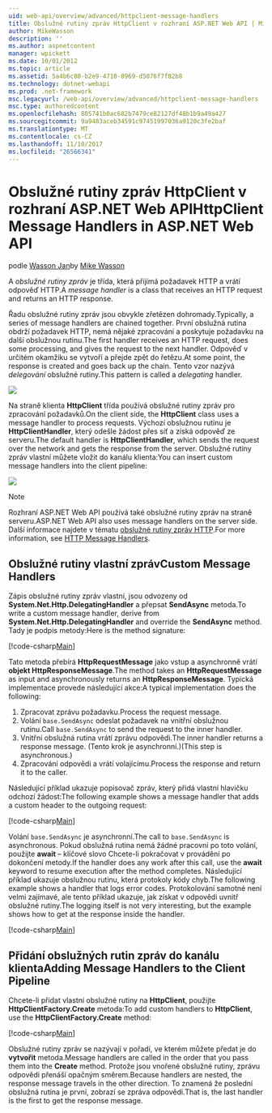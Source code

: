 ```yaml
---
uid: web-api/overview/advanced/httpclient-message-handlers
title: Obslužné rutiny zpráv HttpClient v rozhraní ASP.NET Web API | Microsoft Docs
author: MikeWasson
description: ''
ms.author: aspnetcontent
manager: wpickett
ms.date: 10/01/2012
ms.topic: article
ms.assetid: 5a4b6c80-b2e9-4710-8969-d5076f7f82b8
ms.technology: dotnet-webapi
ms.prod: .net-framework
msc.legacyurl: /web-api/overview/advanced/httpclient-message-handlers
msc.type: authoredcontent
ms.openlocfilehash: 805741b0ac682b7479ce82127df48b1b9a49a427
ms.sourcegitcommit: 9a9483aceb34591c97451997036a9120c3fe2baf
ms.translationtype: MT
ms.contentlocale: cs-CZ
ms.lasthandoff: 11/10/2017
ms.locfileid: "26566341"
---
```

<a name="httpclient-message-handlers-in-aspnet-web-api"></a><span data-ttu-id="ef0f3-102">Obslužné rutiny zpráv HttpClient v rozhraní ASP.NET Web API</span><span class="sxs-lookup"><span data-stu-id="ef0f3-102">HttpClient Message Handlers in ASP.NET Web API</span></span>
====================
<span data-ttu-id="ef0f3-103">podle [Wasson Jan](https://github.com/MikeWasson)</span><span class="sxs-lookup"><span data-stu-id="ef0f3-103">by [Mike Wasson](https://github.com/MikeWasson)</span></span>

<span data-ttu-id="ef0f3-104">A *obslužné rutiny zpráv* je třída, která přijímá požadavek HTTP a vrátí odpověď HTTP.</span><span class="sxs-lookup"><span data-stu-id="ef0f3-104">A *message handler* is a class that receives an HTTP request and returns an HTTP response.</span></span>

<span data-ttu-id="ef0f3-105">Řadu obslužné rutiny zpráv jsou obvykle zřetězen dohromady.</span><span class="sxs-lookup"><span data-stu-id="ef0f3-105">Typically, a series of message handlers are chained together.</span></span> <span data-ttu-id="ef0f3-106">První obslužná rutina obdrží požadavek HTTP, nemá nějaké zpracování a poskytuje požadavku na další obslužnou rutinu.</span><span class="sxs-lookup"><span data-stu-id="ef0f3-106">The first handler receives an HTTP request, does some processing, and gives the request to the next handler.</span></span> <span data-ttu-id="ef0f3-107">Odpověď v určitém okamžiku se vytvoří a přejde zpět do řetězu.</span><span class="sxs-lookup"><span data-stu-id="ef0f3-107">At some point, the response is created and goes back up the chain.</span></span> <span data-ttu-id="ef0f3-108">Tento vzor nazývá *delegování* obslužné rutiny.</span><span class="sxs-lookup"><span data-stu-id="ef0f3-108">This pattern is called a *delegating* handler.</span></span>

![](httpclient-message-handlers/_static/image1.png)

<span data-ttu-id="ef0f3-109">Na straně klienta **HttpClient** třída používá obslužné rutiny zpráv pro zpracování požadavků.</span><span class="sxs-lookup"><span data-stu-id="ef0f3-109">On the client side, the **HttpClient** class uses a message handler to process requests.</span></span> <span data-ttu-id="ef0f3-110">Výchozí obslužnou rutinu je **HttpClientHandler**, který odešle žádost přes síť a získá odpověď ze serveru.</span><span class="sxs-lookup"><span data-stu-id="ef0f3-110">The default handler is **HttpClientHandler**, which sends the request over the network and gets the response from the server.</span></span> <span data-ttu-id="ef0f3-111">Obslužné rutiny zpráv vlastní můžete vložit do kanálu klienta:</span><span class="sxs-lookup"><span data-stu-id="ef0f3-111">You can insert custom message handlers into the client pipeline:</span></span>

![](httpclient-message-handlers/_static/image2.png)

> [!NOTE]
> <span data-ttu-id="ef0f3-112">Rozhraní ASP.NET Web API používá také obslužné rutiny zpráv na straně serveru.</span><span class="sxs-lookup"><span data-stu-id="ef0f3-112">ASP.NET Web API also uses message handlers on the server side.</span></span> <span data-ttu-id="ef0f3-113">Další informace najdete v tématu [obslužné rutiny zpráv HTTP](http-message-handlers.md).</span><span class="sxs-lookup"><span data-stu-id="ef0f3-113">For more information, see [HTTP Message Handlers](http-message-handlers.md).</span></span>


## <a name="custom-message-handlers"></a><span data-ttu-id="ef0f3-114">Obslužné rutiny vlastní zpráv</span><span class="sxs-lookup"><span data-stu-id="ef0f3-114">Custom Message Handlers</span></span>

<span data-ttu-id="ef0f3-115">Zápis obslužné rutiny zpráv vlastní, jsou odvozeny od **System.Net.Http.DelegatingHandler** a přepsat **SendAsync** metoda.</span><span class="sxs-lookup"><span data-stu-id="ef0f3-115">To write a custom message handler, derive from **System.Net.Http.DelegatingHandler** and override the **SendAsync** method.</span></span> <span data-ttu-id="ef0f3-116">Tady je podpis metody:</span><span class="sxs-lookup"><span data-stu-id="ef0f3-116">Here is the method signature:</span></span>

[!code-csharp[Main](httpclient-message-handlers/samples/sample1.cs)]

<span data-ttu-id="ef0f3-117">Tato metoda přebírá **HttpRequestMessage** jako vstup a asynchronně vrátí **objekt HttpResponseMessage**.</span><span class="sxs-lookup"><span data-stu-id="ef0f3-117">The method takes an **HttpRequestMessage** as input and asynchronously returns an **HttpResponseMessage**.</span></span> <span data-ttu-id="ef0f3-118">Typická implementace provede následující akce:</span><span class="sxs-lookup"><span data-stu-id="ef0f3-118">A typical implementation does the following:</span></span>

1. <span data-ttu-id="ef0f3-119">Zpracovat zprávu požadavku.</span><span class="sxs-lookup"><span data-stu-id="ef0f3-119">Process the request message.</span></span>
2. <span data-ttu-id="ef0f3-120">Volání `base.SendAsync` odeslat požadavek na vnitřní obslužnou rutinu.</span><span class="sxs-lookup"><span data-stu-id="ef0f3-120">Call `base.SendAsync` to send the request to the inner handler.</span></span>
3. <span data-ttu-id="ef0f3-121">Vnitřní obslužná rutina vrátí zprávu odpovědi.</span><span class="sxs-lookup"><span data-stu-id="ef0f3-121">The inner handler returns a response message.</span></span> <span data-ttu-id="ef0f3-122">(Tento krok je asynchronní.)</span><span class="sxs-lookup"><span data-stu-id="ef0f3-122">(This step is asynchronous.)</span></span>
4. <span data-ttu-id="ef0f3-123">Zpracování odpovědi a vrátí volajícímu.</span><span class="sxs-lookup"><span data-stu-id="ef0f3-123">Process the response and return it to the caller.</span></span>

<span data-ttu-id="ef0f3-124">Následující příklad ukazuje popisovač zpráv, který přidá vlastní hlavičku odchozí žádost:</span><span class="sxs-lookup"><span data-stu-id="ef0f3-124">The following example shows a message handler that adds a custom header to the outgoing request:</span></span>

[!code-csharp[Main](httpclient-message-handlers/samples/sample2.cs)]

<span data-ttu-id="ef0f3-125">Volání `base.SendAsync` je asynchronní.</span><span class="sxs-lookup"><span data-stu-id="ef0f3-125">The call to `base.SendAsync` is asynchronous.</span></span> <span data-ttu-id="ef0f3-126">Pokud obslužná rutina nemá žádné pracovní po toto volání, použijte **await** – klíčové slovo Chcete-li pokračovat v provádění po dokončení metody.</span><span class="sxs-lookup"><span data-stu-id="ef0f3-126">If the handler does any work after this call, use the **await** keyword to resume execution after the method completes.</span></span> <span data-ttu-id="ef0f3-127">Následující příklad ukazuje obslužnou rutinu, která protokoly kódy chyb.</span><span class="sxs-lookup"><span data-stu-id="ef0f3-127">The following example shows a handler that logs error codes.</span></span> <span data-ttu-id="ef0f3-128">Protokolování samotné není velmi zajímavé, ale tento příklad ukazuje, jak získat v odpovědi uvnitř obslužné rutiny.</span><span class="sxs-lookup"><span data-stu-id="ef0f3-128">The logging itself is not very interesting, but the example shows how to get at the response inside the handler.</span></span>

[!code-csharp[Main](httpclient-message-handlers/samples/sample3.cs?highlight=10,13)]

## <a name="adding-message-handlers-to-the-client-pipeline"></a><span data-ttu-id="ef0f3-129">Přidání obslužných rutin zpráv do kanálu klienta</span><span class="sxs-lookup"><span data-stu-id="ef0f3-129">Adding Message Handlers to the Client Pipeline</span></span>

<span data-ttu-id="ef0f3-130">Chcete-li přidat vlastní obslužné rutiny na **HttpClient**, použijte **HttpClientFactory.Create** metoda:</span><span class="sxs-lookup"><span data-stu-id="ef0f3-130">To add custom handlers to **HttpClient**, use the **HttpClientFactory.Create** method:</span></span>

[!code-csharp[Main](httpclient-message-handlers/samples/sample4.cs)]

<span data-ttu-id="ef0f3-131">Obslužné rutiny zpráv se nazývají v pořadí, ve kterém můžete předat je do **vytvořit** metoda.</span><span class="sxs-lookup"><span data-stu-id="ef0f3-131">Message handlers are called in the order that you pass them into the **Create** method.</span></span> <span data-ttu-id="ef0f3-132">Protože jsou vnořené obslužné rutiny, zprávu odpovědi přenáší opačným směrem.</span><span class="sxs-lookup"><span data-stu-id="ef0f3-132">Because handlers are nested, the response message travels in the other direction.</span></span> <span data-ttu-id="ef0f3-133">To znamená že poslední obslužná rutina je první, zobrazí se zpráva odpovědi.</span><span class="sxs-lookup"><span data-stu-id="ef0f3-133">That is, the last handler is the first to get the response message.</span></span>
